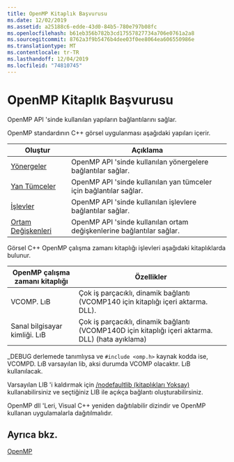 ```yaml
---
title: OpenMP Kitaplık Başvurusu
ms.date: 12/02/2019
ms.assetid: a25188c6-edde-43d0-84b5-780e797b08fc
ms.openlocfilehash: b61eb356b782b3cd17557827734a706e0761a2a8
ms.sourcegitcommit: 8762a3f9b5476b4dee03f0ee8064ea606550986e
ms.translationtype: MT
ms.contentlocale: tr-TR
ms.lasthandoff: 12/04/2019
ms.locfileid: "74810745"
---
```

# <a name="openmp-library-reference"></a>OpenMP Kitaplık Başvurusu

OpenMP API 'sinde kullanılan yapıların bağlantılarını sağlar.

OpenMP standardının C++ görsel uygulanması aşağıdaki yapıları içerir.

|Oluştur|Açıklama|
|---------------|-----------------|
|[Yönergeler](openmp-directives.md)|OpenMP API 'sinde kullanılan yönergelere bağlantılar sağlar.|
|[Yan Tümceler](openmp-clauses.md)|OpenMP API 'sinde kullanılan yan tümceler için bağlantılar sağlar.|
|[İşlevler](openmp-functions.md)|OpenMP API 'sinde kullanılan işlevlere bağlantılar sağlar.|
|[Ortam Değişkenleri](openmp-environment-variables.md)|OpenMP API 'sinde kullanılan ortam değişkenlerine bağlantılar sağlar.|

Görsel C++ OpenMP çalışma zamanı kitaplığı işlevleri aşağıdaki kitaplıklarda bulunur.

|OpenMP çalışma zamanı kitaplığı|Özellikler|
|------------------------------|---------------------|
|VCOMP. LıB|Çok iş parçacıklı, dinamik bağlantı (VCOMP140 için kitaplığı içeri aktarma. DLL).|
|Sanal bilgisayar kimliği. LıB|Çok iş parçacıklı, dinamik bağlantı (VCOMP140D için kitaplığı içeri aktarma. DLL) (hata ayıklama)|

_DEBUG derlemede tanımlıysa ve `#include <omp.h>` kaynak kodda ise, VCOMPD. LıB varsayılan lib, aksi durumda VCOMP olacaktır. LıB kullanılacak.

Varsayılan LIB 'i kaldırmak için [/nodefaultlib (kitaplıkları Yoksay)](../../../build/reference/nodefaultlib-ignore-libraries.md) kullanabilirsiniz ve seçtiğiniz LIB ile açıkça bağlantı oluşturabilirsiniz.

OpenMP dll 'Leri, Visual C++ yeniden dağıtılabilir dizindir ve OpenMP kullanan uygulamalarla dağıtılmalıdır.

## <a name="see-also"></a>Ayrıca bkz.

[OpenMP](../../../parallel/openmp/openmp-in-visual-cpp.md)
